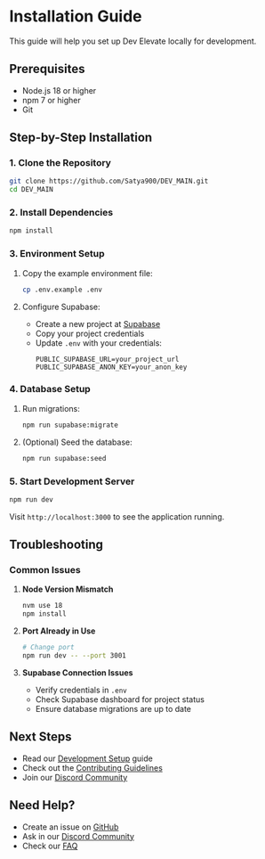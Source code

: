 # Installation Guide

This guide will help you set up Dev Elevate locally for development.

## Prerequisites

- Node.js 18 or higher
- npm 7 or higher
- Git

## Step-by-Step Installation

### 1. Clone the Repository

```bash
git clone https://github.com/Satya900/DEV_MAIN.git
cd DEV_MAIN
```

### 2. Install Dependencies

```bash
npm install
```

### 3. Environment Setup

1. Copy the example environment file:
   ```bash
   cp .env.example .env
   ```

2. Configure Supabase:
   - Create a new project at [Supabase](https://supabase.com)
   - Copy your project credentials
   - Update `.env` with your credentials:
     ```env
     PUBLIC_SUPABASE_URL=your_project_url
     PUBLIC_SUPABASE_ANON_KEY=your_anon_key
     ```

### 4. Database Setup

1. Run migrations:
   ```bash
   npm run supabase:migrate
   ```

2. (Optional) Seed the database:
   ```bash
   npm run supabase:seed
   ```

### 5. Start Development Server

```bash
npm run dev
```

Visit `http://localhost:3000` to see the application running.

## Troubleshooting

### Common Issues

1. **Node Version Mismatch**
   ```bash
   nvm use 18
   npm install
   ```

2. **Port Already in Use**
   ```bash
   # Change port
   npm run dev -- --port 3001
   ```

3. **Supabase Connection Issues**
   - Verify credentials in `.env`
   - Check Supabase dashboard for project status
   - Ensure database migrations are up to date

## Next Steps

- Read our [Development Setup](development-setup.md) guide
- Check out the [Contributing Guidelines](../contributing/guidelines.md)
- Join our [Discord Community](https://discord.gg/develevate)

## Need Help?

- Create an issue on [GitHub](https://github.com/Satya900/DEV_MAIN/issues)
- Ask in our [Discord Community](https://discord.gg/develevate)
- Check our [FAQ](../faq.md)